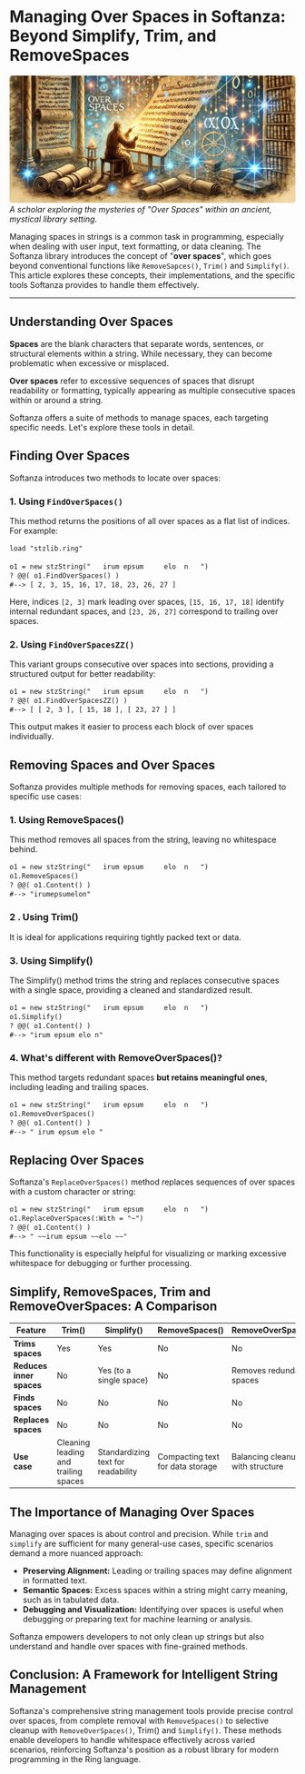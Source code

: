 # Managing Over Spaces in Softanza: Beyond Simplify, Trim, and RemoveSpaces
![A scholar exploring the mysteries of "Over Spaces" within an ancient, mystical library setting. By Microsoft Image AI](../images/stzstring-overspaces.jpg)
*A scholar exploring the mysteries of "Over Spaces" within an ancient, mystical library setting.*

Managing spaces in strings is a common task in programming, especially when dealing with user input, text formatting, or data cleaning. The Softanza library introduces the concept of "**over spaces**", which goes beyond conventional functions like `RemoveSapces()`, `Trim()` and `Simplify()`. This article explores these concepts, their implementations, and the specific tools Softanza provides to handle them effectively.

---

## Understanding Over Spaces

**Spaces** are the blank characters that separate words, sentences, or structural elements within a string. While necessary, they can become problematic when excessive or misplaced.

**Over spaces** refer to excessive sequences of spaces that disrupt readability or formatting, typically appearing as multiple consecutive spaces within or around a string.

Softanza offers a suite of methods to manage spaces, each targeting specific needs. Let's explore these tools in detail.


## Finding Over Spaces

Softanza introduces two methods to locate over spaces: 

### 1. Using **`FindOverSpaces()`**

This method returns the positions of all over spaces as a flat list of indices. For example:

```ring
load "stzlib.ring"

o1 = new stzString("   irum epsum     elo  n   ")
? @@( o1.FindOverSpaces() )
#--> [ 2, 3, 15, 16, 17, 18, 23, 26, 27 ]
```
Here, indices `[2, 3]` mark leading over spaces, `[15, 16, 17, 18]` identify internal redundant spaces, and `[23, 26, 27]` correspond to trailing over spaces.

### 2. Using **`FindOverSpacesZZ()`**

This variant groups consecutive over spaces into sections, providing a structured output for better readability:

```ring
o1 = new stzString("   irum epsum     elo  n   ")
? @@( o1.FindOverSpacesZZ() )
#--> [ [ 2, 3 ], [ 15, 18 ], [ 23, 27 ] ]
```
This output makes it easier to process each block of over spaces individually.


## Removing Spaces and Over Spaces

Softanza provides multiple methods for removing spaces, each tailored to specific use cases:

### 1. Using RemoveSpaces()

This method removes all spaces from the string, leaving no whitespace behind.

```ring
o1 = new stzString("   irum epsum     elo  n   ")
o1.RemoveSpaces()
? @@( o1.Content() )
#--> "irumepsumelon"
```

### 2 . Using Trim()

It is ideal for applications requiring tightly packed text or data.

### 3. Using Simplify()

The Simplify() method trims the string and replaces consecutive spaces with a single space, providing a cleaned and standardized result.

```ring
o1 = new stzString("   irum epsum     elo  n   ")
o1.Simplify()
? @@( o1.Content() )
#--> "irum epsum elo n"
```

### 4. What's different with RemoveOverSpaces()?

This method targets redundant spaces **but retains meaningful ones**, including leading and trailing spaces.

```ring
o1 = new stzString("   irum epsum     elo  n   ")
o1.RemoveOverSpaces()
? @@( o1.Content() )
#--> " irum epsum elo "
```

## Replacing Over Spaces

Softanza's `ReplaceOverSpaces()` method replaces sequences of over spaces with a custom character or string:

```ring
o1 = new stzString("   irum epsum     elo  n   ")
o1.ReplaceOverSpaces(:With = "~")
? @@( o1.Content() )
#--> " ~~irum epsum ~~elo ~~"
```

This functionality is especially helpful for visualizing or marking excessive whitespace for debugging or further processing.


## Simplify, RemoveSpaces, Trim and RemoveOverSpaces: A Comparison

 Feature                  | **Trim()**                           | **Simplify()**                     | **RemoveSpaces()**                 | **RemoveOverSpaces()**            |
|--------------------------|---------------------------------------|-------------------------------------|-------------------------------------|-----------------------------------|
| **Trims spaces**          | Yes                                   | Yes                                 | No                                  | No                                |
| **Reduces inner spaces**  | No                                    | Yes (to a single space)             | No                                  | Removes redundant spaces          |
| **Finds spaces**          | No                                    | No                                  | No                                  | No                                |
| **Replaces spaces**       | No                                    | No                                  | No                                  | No                                |
| **Use case**              | Cleaning leading and trailing spaces | Standardizing text for readability  | Compacting text for data storage   | Balancing cleanup with structure  |



## The Importance of Managing Over Spaces

Managing over spaces is about control and precision. While `trim` and `simplify` are sufficient for many general-use cases, specific scenarios demand a more nuanced approach:

- **Preserving Alignment:** Leading or trailing spaces may define alignment in formatted text.
- **Semantic Spaces:** Excess spaces within a string might carry meaning, such as in tabulated data.
- **Debugging and Visualization:** Identifying over spaces is useful when debugging or preparing text for machine learning or analysis.

Softanza empowers developers to not only clean up strings but also understand and handle over spaces with fine-grained methods.


## Conclusion: A Framework for Intelligent String Management

Softanza's comprehensive string management tools provide precise control over spaces, from complete removal with `RemoveSpaces()` to selective cleanup with `RemoveOverSpaces()`, Trim() and `Simplify()`. These methods enable developers to handle whitespace effectively across varied scenarios, reinforcing Softanza's position as a robust library for modern programming in the Ring language.